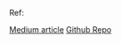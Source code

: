 Ref:

[Medium article](https://medium.com/@enozeren/building-a-neural-network-from-scratch-with-python-905e20553b53)
[Github Repo](https://github.com/enesozeren/machine_learning_from_scratch/tree/main/neural_networks)
